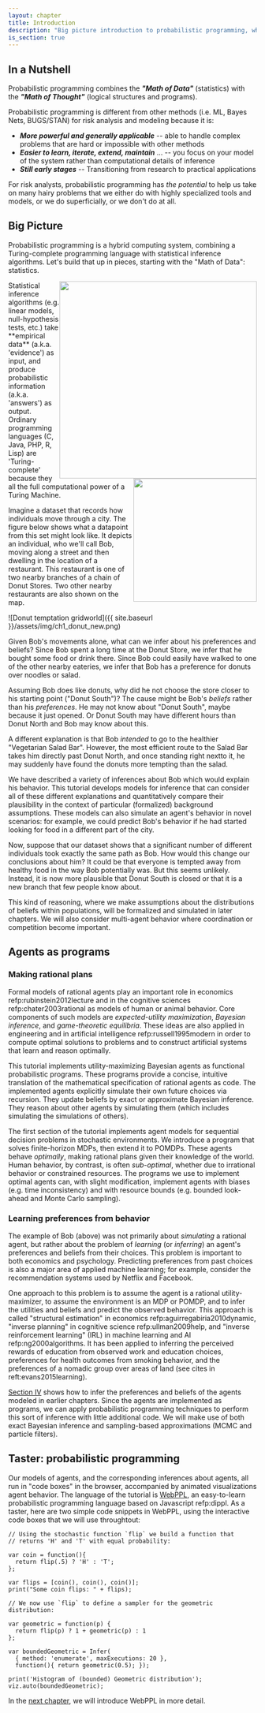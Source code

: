 ```yaml
---
layout: chapter
title: Introduction
description: "Big picture introduction to probabilistic programming, why it's different and better than previous tools, and how it applies to risk analysis and modeling."
is_section: true
---
```


## In a Nutshell

Probabilistic programming combines the ***"Math of Data"*** (statistics) with the ***"Math of Thought"*** (logical structures and programs).

Probabilistic programming is different from other methods (i.e. ML, Bayes Nets, BUGS/STAN) for risk analysis and modeling because it is:

- ***More powerful and generally applicable*** -- able to handle complex problems that are hard or impossible with other methods
- ***Easier to learn, iterate, extend, maintain*** ... -- you focus on your model of the system rather than computational details of inference
- ***Still early stages*** -- Transitioning from research to practical applications

For risk analysts, probabilistic programming has *the potential* to help us take on many hairy problems that we either do with highly specialized tools and models, or we do superficially, or we don't do at all.

## Big Picture

Probabilistic programming is a hybrid computing system, combining a Turing-complete programming language with statistical inference algorithms.  Let's build that up in pieces, starting with the "Math of Data": statistics.

<img style="float: right;width:400px;" src="{{ site.baseurl }}/assets/img/statistical_inference_algorithms.png">
Statistical inference algorithms (e.g. linear models, null-hypothesis tests, etc.) take **empirical data** (a.k.a. 'evidence') as input, and produce probabilistic information (a.k.a. 'answers') as output.


<!--- ![The Math of Data: Statistical Inference]({{ site.baseurl }}/assets/img/statistical_inference_algorithms.png = 300x) -->
 

<img style="float: right;width:250px;" src="{{ site.baseurl }}/assets/img/Classes_of_automata.png">
Ordinary programming languages (C, Java, PHP, R, Lisp) are 'Turing-complete' because they all the full computational power of a Turing Machine. 



<!--- ![Classes of Automata]({{ site.baseurl }}/assets/img/Classes_of_automata.png = 100x) -->







Imagine a dataset that records how individuals move through a city. The figure below shows what a datapoint from this set might look like. It depicts an individual, who we'll call Bob, moving along a street and then dwelling in the location of a restaurant. This restaurant is one of two nearby branches of a chain of Donut Stores. Two other nearby restaurants are also shown on the map.

![Donut temptation gridworld]({{ site.baseurl }}/assets/img/ch1_donut_new.png)

Given Bob's movements alone, what can we infer about his preferences and beliefs? Since Bob spent a long time at the Donut Store, we infer that he bought some food or drink there. Since Bob could easily have walked to one of the other nearby eateries, we infer that Bob has a preference for donuts over noodles or salad.

Assuming Bob does like donuts, why did he not choose the store closer to his starting point ("Donut South")? The cause might be Bob's *beliefs* rather than his *preferences*. He may not know about "Donut South", maybe because it just opened. Or Donut South may have different hours than Donut North and Bob may know about this.

A different explanation is that Bob *intended* to go to the healthier "Vegetarian Salad Bar". However, the most efficient route to the Salad Bar takes him directly past Donut North, and once standing right nextto it, he may suddenly have found the donuts more tempting than the salad.

We have described a variety of inferences about Bob which would explain his behavior. This tutorial develops models for inference that can consider all of these different explanations and quantitatively compare their plausibility in the context of particular (formalized) background assumptions. These models can also simulate an agent's behavior in novel scenarios: for example, we could predict Bob's behavior if he had started looking for food in a different part of the city. 

Now, suppose that our dataset shows that a significant number of different individuals took exactly the same path as Bob. How would this change our conclusions about him? It could be that everyone is tempted away from healthy food in the way Bob potentially was. But this seems unlikely. Instead, it is now more plausible that Donut South is closed or that it is a new branch that few people know about. 

This kind of reasoning, where we make assumptions about the distributions of beliefs within populations, will be formalized and simulated in later chapters. We will also consider multi-agent behavior where coordination or competition become important. 


## Agents as programs

### Making rational plans

Formal models of rational agents play an important role in economics refp:rubinstein2012lecture and in the cognitive sciences refp:chater2003rational as models of human or animal behavior. Core components of such models are *expected-utility maximization*, *Bayesian inference*, and *game-theoretic equilibria*. These ideas are also applied in engineering and in artificial intelligence refp:russell1995modern in order to compute optimal solutions to problems and to construct artificial systems that learn and reason optimally. 

This tutorial implements utility-maximizing Bayesian agents as functional probabilistic programs. These programs provide a concise, intuitive translation of the mathematical specification of rational agents as code. The implemented agents explicitly simulate their own future choices via recursion. They update beliefs by exact or approximate Bayesian inference. They reason about other agents by simulating them (which includes simulating the simulations of others). 

The first section of the tutorial implements agent models for sequential decision problems in stochastic environments. We introduce a program that solves finite-horizon MDPs, then extend it to POMDPs. These agents behave *optimally*, making rational plans given their knowledge of the world. Human behavior, by contrast, is often *sub-optimal*, whether due to irrational behavior or constrained resources. The programs we use to implement optimal agents can, with slight modification, implement agents with biases (e.g. time inconsistency) and with resource bounds (e.g. bounded look-ahead and Monte Carlo sampling).


### Learning preferences from behavior

The example of Bob (above) was not primarily about *simulating* a rational agent, but rather about the problem of *learning* (or *inferring*) an agent's preferences and beliefs from their choices. This problem is important to both economics and psychology. Predicting preferences from past choices is also a major area of applied machine learning; for example, consider the recommendation systems used by Netflix and Facebook.

One approach to this problem is to assume the agent is a rational utility-maximizer, to assume the environment is an MDP or POMDP, and to infer the utilities and beliefs and predict the observed behavior. This approach is called "structural estimation" in economics refp:aguirregabiria2010dynamic, "inverse planning" in cognitive science refp:ullman2009help, and "inverse reinforcement learning" (IRL) in machine learning and AI refp:ng2000algorithms. It has been applied to inferring the perceived rewards of education from observed work and education choices, preferences for health outcomes from smoking behavior, and the preferences of a nomadic group over areas of land (see cites in reft:evans2015learning). 

[Section IV](/chapters/4-reasoning-about-agents.html) shows how to infer the preferences and beliefs of the agents modeled in earlier chapters. Since the agents are implemented as programs, we can apply probabilistic programming techniques to perform this sort of inference with little additional code. We will make use of both exact Bayesian inference and sampling-based approximations (MCMC and particle filters).


## Taster: probabilistic programming

Our models of agents, and the corresponding inferences about agents, all run in "code boxes" in the browser, accompanied by animated visualizations agent behavior. The language of the tutorial is [WebPPL](http://webppl.org), an easy-to-learn probabilistic programming language based on Javascript refp:dippl. As a taster, here are two simple code snippets in WebPPL, using the interactive code boxes that we will use throughtout:

~~~~
// Using the stochastic function `flip` we build a function that
// returns 'H' and 'T' with equal probability:

var coin = function(){
  return flip(.5) ? 'H' : 'T';
};

var flips = [coin(), coin(), coin()];
print("Some coin flips: " + flips);

~~~~

~~~~
// We now use `flip` to define a sampler for the geometric distribution:

var geometric = function(p) {
  return flip(p) ? 1 + geometric(p) : 1
};

var boundedGeometric = Infer(
  { method: 'enumerate', maxExecutions: 20 },
  function(){ return geometric(0.5); });

print('Histogram of (bounded) Geometric distribution');
viz.auto(boundedGeometric);
~~~~

In the [next chapter](/chapters/2-webppl.html), we will introduce WebPPL in more detail.
